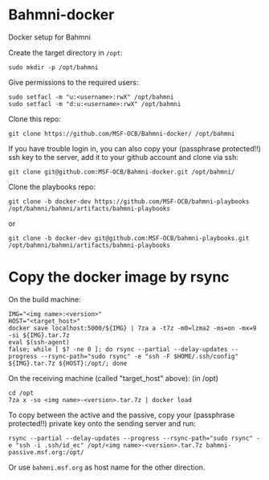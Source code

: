 # Bahmni-docker
Docker setup for Bahmni

Create the target directory in `/opt`:
```
sudo mkdir -p /opt/bahmni
```

Give permissions to the required users:
```
sudo setfacl -m "u:<username>:rwX" /opt/bahmni
sudo setfacl -m "d:u:<username>:rwX" /opt/bahmni
```

Clone this repo:
```
git clone https://github.com/MSF-OCB/Bahmni-docker/ /opt/bahmni
```

If you have trouble login in, you can also copy your (passphrase protected!!) ssh key to the server, add it to your github account and clone via ssh:
```
git clone git@github.com:MSF-OCB/Bahmni-docker.git /opt/bahmni/
```

Clone the playbooks repo:
```
git clone -b docker-dev https://github.com/MSF-OCB/bahmni-playbooks /opt/bahmni/bahmni/artifacts/bahmni-playbooks
```
or
```
git clone -b docker-dev git@github.com:MSF-OCB/bahmni-playbooks.git /opt/bahmni/bahmni/artifacts/bahmni-playbooks
```

# Copy the docker image by rsync

On the build machine:
```
IMG="<img name>:<version>"
HOST="<target_host>"
docker save localhost:5000/${IMG} | 7za a -t7z -m0=lzma2 -ms=on -mx=9 -si ${IMG}.tar.7z
eval $(ssh-agent)
false; while [ $? -ne 0 ]; do rsync --partial --delay-updates --progress --rsync-path="sudo rsync" -e "ssh -F $HOME/.ssh/config" ${IMG}.tar.7z ${HOST}:/opt/; done
```

On the receiving machine (called "target_host" above): (in /opt)
```
cd /opt
7za x -so <img name>-<version>.tar.7z | docker load
```

To copy between the active and the passive, copy your (passphrase protected!!) private key onto the sending server and run:
```
rsync --partial --delay-updates --progress --rsync-path="sudo rsync" -e "ssh -i .ssh/id_ec" /opt/<img name>-<version>.tar.7z bahmni-passive.msf.org:/opt/
```
Or use `bahmni.msf.org` as host name for the other direction.
